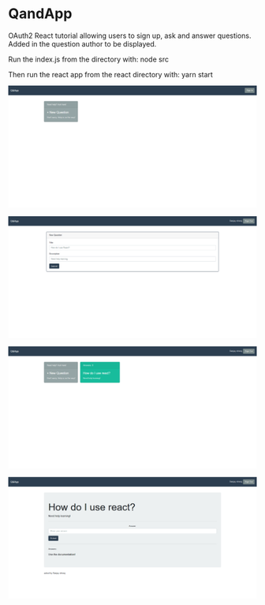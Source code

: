 # QandApp
OAuth2 React tutorial allowing users to sign up, ask and answer questions. Added in the question author to be displayed.

Run the index.js from the directory with:
node src

Then run the react app from the react directory with: 
yarn start

![alt text](https://raw.githubusercontent.com/Scytheripper/QandApp/master/screenshots/Screenshot_2018-09-10%20Q%20A%20App.png)

![alt text](https://raw.githubusercontent.com/Scytheripper/QandApp/master/screenshots/Screenshot_2018-09-10%20Q%20A%20App2.png)

![alt text](https://raw.githubusercontent.com/Scytheripper/QandApp/master/screenshots/Screenshot_2018-09-10%20Q%20A%20App3.png)

![alt text](https://raw.githubusercontent.com/Scytheripper/QandApp/master/screenshots/Screenshot_2018-09-10%20Q%20A%20App4.png)
